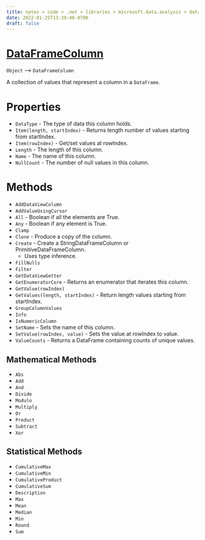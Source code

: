 ```yaml
---
title: notes > code > .net > libraries > microsoft.data.analysis > dataframecolumn
date: 2022-01-25T13:39:48-0700
draft: false
---
```

# [DataFrameColumn](https://docs.microsoft.com/en-us/dotnet/api/microsoft.data.analysis.dataframecolumn?view=ml-dotnet-preview)
`Object` –> `DataFrameColumn`   

A collection of values that represent a column in a `DataFrame`.  

# Properties
- `DataType` - The type of data this column holds.
- `Item(length, startIndex)` - Returns length number of values starting from startIndex.
- `Item(rowIndex)` - Get/set values at rowIndex.
- `Length` - The length of this column.
- `Name` - The name of this column.
- `NullCount` - The number of null values in this column.

# Methods
- `AddDataViewColumn`
- `AddValueUsingCursor`
- `All` - Boolean if all the elements are True.
- `Any` - Boolean if any element is True.
- `Clamp`
- `Clone` - Produce a copy of the column.
- `Create` - Create a StringDataFrameColumn or PrimitiveDataFrameColumn.
  - Uses type inference.
- `FillNulls`
- `Filter`
- `GetDataViewGetter`
- `GetEnumeratorCore` - Returns an enumerator that iterates this column.
- `GetValue(rowIndex)`
- `GetValues(length, startIndex)` - Return length values starting from startIndex.
- `GroupColumnValues`
- `Info`
- `IsNumericColumn`
- `SetName` - Sets the name of this column.
- `SetValue(rowIndex, value)` - Sets the value at rowIndex to value.
- `ValueCounts` - Returns a DataFrame containing counts of unique values.

## Mathematical Methods
- `Abs`
- `Add`
- `And`
- `Divide`
- `Modulo`
- `Multiply`
- `Or`
- `Product`
- `Subtract`
- `Xor`

## Statistical Methods
- `CumulativeMax`
- `CumulativeMin`
- `CumulativeProduct`
- `CumulativeSum`
- `Description`
- `Max`
- `Mean`
- `Median`
- `Min`
- `Round`
- `Sum`
